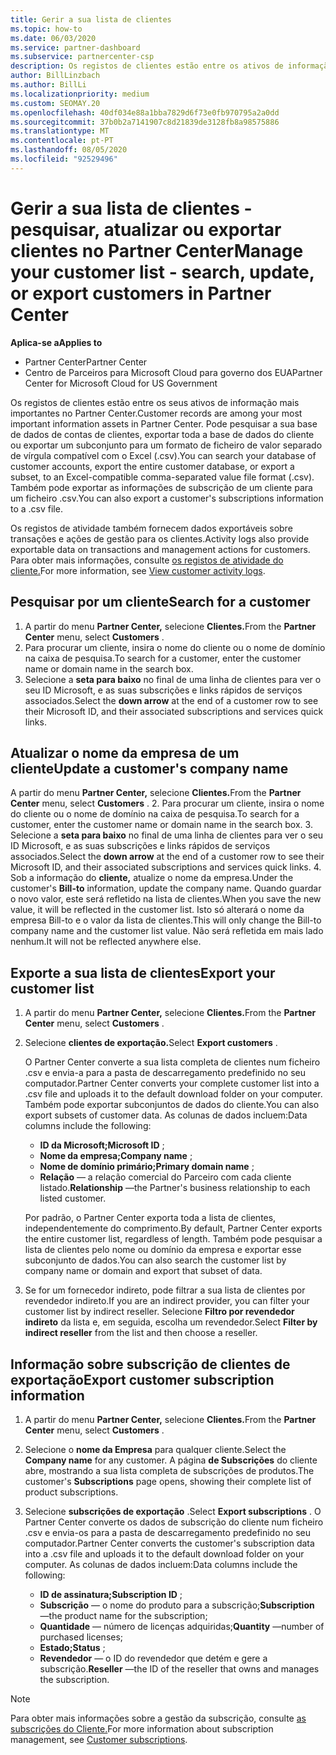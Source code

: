 ```yaml
---
title: Gerir a sua lista de clientes
ms.topic: how-to
ms.date: 06/03/2020
ms.service: partner-dashboard
ms.subservice: partnercenter-csp
description: Os registos de clientes estão entre os ativos de informação mais importantes. Saiba como ver, pesquisar, atualizar, & informações de exportação na sua lista de clientes do Partner Center.
author: BillLinzbach
ms.author: BillLi
ms.localizationpriority: medium
ms.custom: SEOMAY.20
ms.openlocfilehash: 40df034e88a1bba7829d6f73e0fb970795a2a0dd
ms.sourcegitcommit: 37b0b2a7141907c8d21839de3128fb8a98575886
ms.translationtype: MT
ms.contentlocale: pt-PT
ms.lasthandoff: 08/05/2020
ms.locfileid: "92529496"
---
```

# <a name="manage-your-customer-list---search-update-or-export-customers-in-partner-center"></a><span data-ttu-id="b2f18-104">Gerir a sua lista de clientes - pesquisar, atualizar ou exportar clientes no Partner Center</span><span class="sxs-lookup"><span data-stu-id="b2f18-104">Manage your customer list - search, update, or export customers in Partner Center</span></span>

<span data-ttu-id="b2f18-105">**Aplica-se a**</span><span class="sxs-lookup"><span data-stu-id="b2f18-105">**Applies to**</span></span>

- <span data-ttu-id="b2f18-106">Partner Center</span><span class="sxs-lookup"><span data-stu-id="b2f18-106">Partner Center</span></span>
- <span data-ttu-id="b2f18-107">Centro de Parceiros para Microsoft Cloud para governo dos EUA</span><span class="sxs-lookup"><span data-stu-id="b2f18-107">Partner Center for Microsoft Cloud for US Government</span></span>

<span data-ttu-id="b2f18-108">Os registos de clientes estão entre os seus ativos de informação mais importantes no Partner Center.</span><span class="sxs-lookup"><span data-stu-id="b2f18-108">Customer records are among your most important information assets in Partner Center.</span></span> <span data-ttu-id="b2f18-109">Pode pesquisar a sua base de dados de contas de clientes, exportar toda a base de dados do cliente ou exportar um subconjunto para um formato de ficheiro de valor separado de vírgula compatível com o Excel (.csv).</span><span class="sxs-lookup"><span data-stu-id="b2f18-109">You can search your database of customer accounts, export the entire customer database, or export a subset, to an Excel-compatible comma-separated value file format (.csv).</span></span> <span data-ttu-id="b2f18-110">Também pode exportar as informações de subscrição de um cliente para um ficheiro .csv.</span><span class="sxs-lookup"><span data-stu-id="b2f18-110">You can also export a customer's subscriptions information to a .csv file.</span></span>

<span data-ttu-id="b2f18-111">Os registos de atividade também fornecem dados exportáveis sobre transações e ações de gestão para os clientes.</span><span class="sxs-lookup"><span data-stu-id="b2f18-111">Activity logs also provide exportable data on transactions and management actions for customers.</span></span> <span data-ttu-id="b2f18-112">Para obter mais informações, consulte [os registos de atividade do cliente.](activity-logs.md)</span><span class="sxs-lookup"><span data-stu-id="b2f18-112">For more information, see [View customer activity logs](activity-logs.md).</span></span>

## <a name="search-for-a-customer"></a><span data-ttu-id="b2f18-113">Pesquisar por um cliente</span><span class="sxs-lookup"><span data-stu-id="b2f18-113">Search for a customer</span></span>

1.  <span data-ttu-id="b2f18-114">A partir do menu **Partner Center,** selecione **Clientes.**</span><span class="sxs-lookup"><span data-stu-id="b2f18-114">From the **Partner Center** menu, select **Customers** .</span></span>
2.  <span data-ttu-id="b2f18-115">Para procurar um cliente, insira o nome do cliente ou o nome de domínio na caixa de pesquisa.</span><span class="sxs-lookup"><span data-stu-id="b2f18-115">To search for a customer, enter the customer name or domain name in the search box.</span></span>
3.  <span data-ttu-id="b2f18-116">Selecione a **seta para baixo** no final de uma linha de clientes para ver o seu ID Microsoft, e as suas subscrições e links rápidos de serviços associados.</span><span class="sxs-lookup"><span data-stu-id="b2f18-116">Select the **down arrow** at the end of a customer row to see their Microsoft ID, and their associated subscriptions and services quick links.</span></span>

## <a name="update-a-customers-company-name"></a><span data-ttu-id="b2f18-117">Atualizar o nome da empresa de um cliente</span><span class="sxs-lookup"><span data-stu-id="b2f18-117">Update a customer's company name</span></span>

<span data-ttu-id="b2f18-118">A partir do menu **Partner Center,** selecione **Clientes.**</span><span class="sxs-lookup"><span data-stu-id="b2f18-118">From the **Partner Center** menu, select **Customers** .</span></span>
2.  <span data-ttu-id="b2f18-119">Para procurar um cliente, insira o nome do cliente ou o nome de domínio na caixa de pesquisa.</span><span class="sxs-lookup"><span data-stu-id="b2f18-119">To search for a customer, enter the customer name or domain name in the search box.</span></span>
3.  <span data-ttu-id="b2f18-120">Selecione a **seta para baixo** no final de uma linha de clientes para ver o seu ID Microsoft, e as suas subscrições e links rápidos de serviços associados.</span><span class="sxs-lookup"><span data-stu-id="b2f18-120">Select the **down arrow** at the end of a customer row to see their Microsoft ID, and their associated subscriptions and services quick links.</span></span>
4.  <span data-ttu-id="b2f18-121">Sob a informação do **cliente,** atualize o nome da empresa.</span><span class="sxs-lookup"><span data-stu-id="b2f18-121">Under the customer's **Bill-to** information, update the company name.</span></span> <span data-ttu-id="b2f18-122">Quando guardar o novo valor, este será refletido na lista de clientes.</span><span class="sxs-lookup"><span data-stu-id="b2f18-122">When you save the new value, it will be reflected in the customer list.</span></span> <span data-ttu-id="b2f18-123">Isto só alterará o nome da empresa Bill-to e o valor da lista de clientes.</span><span class="sxs-lookup"><span data-stu-id="b2f18-123">This will only change the Bill-to company name and the customer list value.</span></span> <span data-ttu-id="b2f18-124">Não será refletida em mais lado nenhum.</span><span class="sxs-lookup"><span data-stu-id="b2f18-124">It will not be reflected anywhere else.</span></span>

## <a name="export-your-customer-list"></a><span data-ttu-id="b2f18-125">Exporte a sua lista de clientes</span><span class="sxs-lookup"><span data-stu-id="b2f18-125">Export your customer list</span></span>

1. <span data-ttu-id="b2f18-126">A partir do menu **Partner Center,** selecione **Clientes.**</span><span class="sxs-lookup"><span data-stu-id="b2f18-126">From the **Partner Center** menu, select **Customers** .</span></span>
2. <span data-ttu-id="b2f18-127">Selecione **clientes de exportação.**</span><span class="sxs-lookup"><span data-stu-id="b2f18-127">Select **Export customers** .</span></span>

   <span data-ttu-id="b2f18-128">O Partner Center converte a sua lista completa de clientes num ficheiro .csv e envia-a para a pasta de descarregamento predefinido no seu computador.</span><span class="sxs-lookup"><span data-stu-id="b2f18-128">Partner Center converts your complete customer list into a .csv file and uploads it to the default download folder on your computer.</span></span> <span data-ttu-id="b2f18-129">Também pode exportar subconjuntos de dados do cliente.</span><span class="sxs-lookup"><span data-stu-id="b2f18-129">You can also export subsets of customer data.</span></span> <span data-ttu-id="b2f18-130">As colunas de dados incluem:</span><span class="sxs-lookup"><span data-stu-id="b2f18-130">Data columns include the following:</span></span>

   - <span data-ttu-id="b2f18-131">**ID da Microsoft;**</span><span class="sxs-lookup"><span data-stu-id="b2f18-131">**Microsoft ID** ;</span></span>
   - <span data-ttu-id="b2f18-132">**Nome da empresa;**</span><span class="sxs-lookup"><span data-stu-id="b2f18-132">**Company name** ;</span></span>
   - <span data-ttu-id="b2f18-133">**Nome de domínio primário;**</span><span class="sxs-lookup"><span data-stu-id="b2f18-133">**Primary domain name** ;</span></span>
   - <span data-ttu-id="b2f18-134">**Relação** — a relação comercial do Parceiro com cada cliente listado.</span><span class="sxs-lookup"><span data-stu-id="b2f18-134">**Relationship** —the Partner's business relationship to each listed customer.</span></span>

    <span data-ttu-id="b2f18-135">Por padrão, o Partner Center exporta toda a lista de clientes, independentemente do comprimento.</span><span class="sxs-lookup"><span data-stu-id="b2f18-135">By default, Partner Center exports the entire customer list, regardless of length.</span></span> <span data-ttu-id="b2f18-136">Também pode pesquisar a lista de clientes pelo nome ou domínio da empresa e exportar esse subconjunto de dados.</span><span class="sxs-lookup"><span data-stu-id="b2f18-136">You can also search the customer list by company name or domain and export that subset of data.</span></span>

3. <span data-ttu-id="b2f18-137">Se for um fornecedor indireto, pode filtrar a sua lista de clientes por revendedor indireto.</span><span class="sxs-lookup"><span data-stu-id="b2f18-137">If you are an indirect provider, you can filter your customer list by indirect reseller.</span></span> <span data-ttu-id="b2f18-138">Selecione **Filtro por revendedor indireto** da lista e, em seguida, escolha um revendedor.</span><span class="sxs-lookup"><span data-stu-id="b2f18-138">Select **Filter by indirect reseller** from the list and then choose a reseller.</span></span>


## <a name="export-customer-subscription-information"></a><span data-ttu-id="b2f18-139">Informação sobre subscrição de clientes de exportação</span><span class="sxs-lookup"><span data-stu-id="b2f18-139">Export customer subscription information</span></span>

1. <span data-ttu-id="b2f18-140">A partir do menu **Partner Center,** selecione **Clientes.**</span><span class="sxs-lookup"><span data-stu-id="b2f18-140">From the **Partner Center** menu, select **Customers** .</span></span>

2. <span data-ttu-id="b2f18-141">Selecione o **nome da Empresa** para qualquer cliente.</span><span class="sxs-lookup"><span data-stu-id="b2f18-141">Select the **Company name** for any customer.</span></span> <span data-ttu-id="b2f18-142">A página **de Subscrições** do cliente abre, mostrando a sua lista completa de subscrições de produtos.</span><span class="sxs-lookup"><span data-stu-id="b2f18-142">The customer's **Subscriptions** page opens, showing their complete list of product subscriptions.</span></span>

3. <span data-ttu-id="b2f18-143">Selecione **subscrições de exportação** .</span><span class="sxs-lookup"><span data-stu-id="b2f18-143">Select **Export subscriptions** .</span></span> <span data-ttu-id="b2f18-144">O Partner Center converte os dados de subscrição do cliente num ficheiro .csv e envia-os para a pasta de descarregamento predefinido no seu computador.</span><span class="sxs-lookup"><span data-stu-id="b2f18-144">Partner Center converts the customer's subscription data into a .csv file and uploads it to the default download folder on your computer.</span></span> <span data-ttu-id="b2f18-145">As colunas de dados incluem:</span><span class="sxs-lookup"><span data-stu-id="b2f18-145">Data columns include the following:</span></span>
   - <span data-ttu-id="b2f18-146">**ID de assinatura;**</span><span class="sxs-lookup"><span data-stu-id="b2f18-146">**Subscription ID** ;</span></span>
   - <span data-ttu-id="b2f18-147">**Subscrição** — o nome do produto para a subscrição;</span><span class="sxs-lookup"><span data-stu-id="b2f18-147">**Subscription** —the product name for the subscription;</span></span>
   - <span data-ttu-id="b2f18-148">**Quantidade** — número de licenças adquiridas;</span><span class="sxs-lookup"><span data-stu-id="b2f18-148">**Quantity** —number of purchased licenses;</span></span>
   - <span data-ttu-id="b2f18-149">**Estado;**</span><span class="sxs-lookup"><span data-stu-id="b2f18-149">**Status** ;</span></span>
   - <span data-ttu-id="b2f18-150">**Revendedor** — o ID do revendedor que detém e gere a subscrição.</span><span class="sxs-lookup"><span data-stu-id="b2f18-150">**Reseller** —the ID of the reseller that owns and manages the subscription.</span></span>

> [!NOTE]  
> <span data-ttu-id="b2f18-151">Para obter mais informações sobre a gestão da subscrição, consulte [as subscrições do Cliente.](customer-subscriptions.md)</span><span class="sxs-lookup"><span data-stu-id="b2f18-151">For more information about subscription management, see [Customer subscriptions](customer-subscriptions.md).</span></span>
